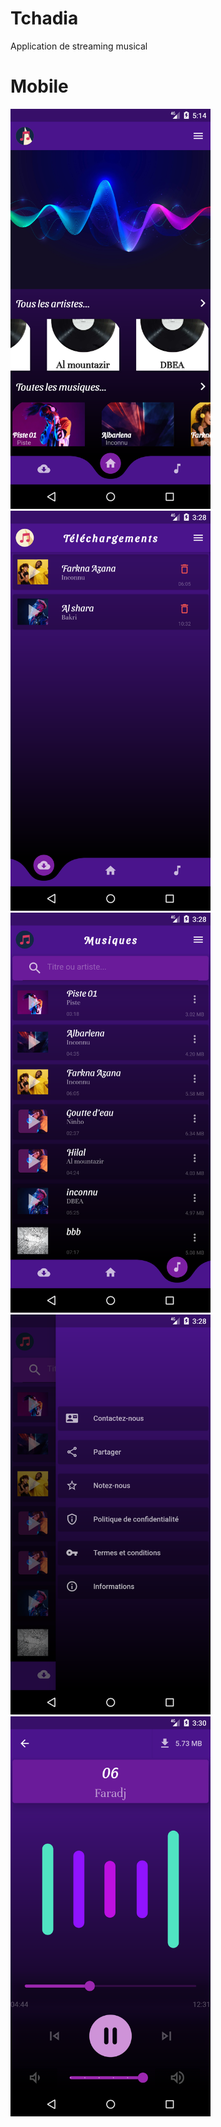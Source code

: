 # Tchadia
Application de streaming musical
# Mobile
<img src="screenshot/Screenshot_1614618898.png" width="320"/>
<img src="screenshot/Screenshot_1616254122.png" width="320"/>
<img src="screenshot/Screenshot_1616254133.png" width="320"/>
<img src="screenshot/Screenshot_1616254137.png" width="320"/>
<img src="screenshot/Screenshot_1616254202.png" width="320"/>
